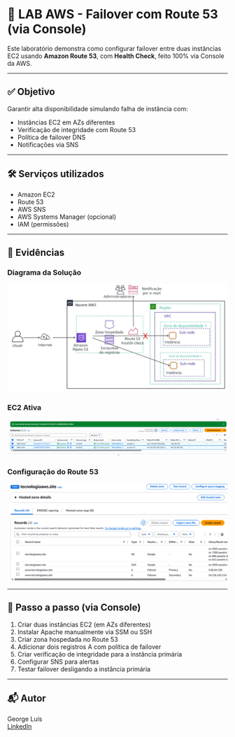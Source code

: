 # 🧪 LAB AWS - Failover com Route 53 (via Console)

Este laboratório demonstra como configurar failover entre duas instâncias EC2 usando **Amazon Route 53**, com **Health Check**, feito 100% via Console da AWS.

---

## ✅ Objetivo

Garantir alta disponibilidade simulando falha de instância com:

- Instâncias EC2 em AZs diferentes
- Verificação de integridade com Route 53
- Política de failover DNS
- Notificações via SNS

---

## 🛠️ Serviços utilizados

- Amazon EC2
- Route 53
- AWS SNS
- AWS Systems Manager (opcional)
- IAM (permissões)

---

## 📸 Evidências

### Diagrama da Solução
![Diagrama](./evidencias/diagrama.png)

### EC2 Ativa
![EC2](./evidencias/print1-dashboard.png)

### Configuração do Route 53
![DNS](./evidencias/print2-route53.png)

---

## 🔁 Passo a passo (via Console)

1. Criar duas instâncias EC2 (em AZs diferentes)
2. Instalar Apache manualmente via SSM ou SSH
3. Criar zona hospedada no Route 53
4. Adicionar dois registros A com política de failover
5. Criar verificação de integridade para a instância primária
6. Configurar SNS para alertas
7. Testar failover desligando a instância primária

---

## 📬 Autor

George Luís  
[LinkedIn](https://www.linkedin.com/in/georgeluist)

